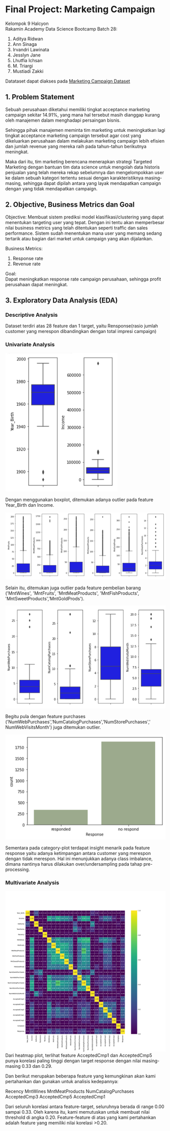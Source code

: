 # Final Project: Marketing Campaign

Kelompok 9 Halcyon <br>
Rakamin Academy Data Science Bootcamp Batch 28: <br>
1. Aditya Ridwan
2. Ann Sinaga
3. Irvandri Lawinata
4. Jesslyn Jane
5. Lhutfia Ichsan
6. M. Triargi
7. Mustiadi Zakki

Datataset dapat diakses pada [Marketing Campaign Dataset](https://www.kaggle.com/datasets/rodsaldanha/arketing-campaign)

## 1. Problem Statement
Sebuah perusahaan diketahui memiliki tingkat acceptance marketing campaign sekitar 14.91%, yang mana hal tersebut masih dianggap kurang oleh manajemen dalam menghadapi persaingan bisnis. 

Sehingga pihak manajemen meminta tim marketing untuk meningkatkan lagi tingkat acceptance marketing campaign tersebut agar cost yang dikeluarkan perusahaan dalam melakukan marketing campaign lebih efisien dan jumlah revenue yang mereka raih pada tahun-tahun berikutnya meningkat.

Maka dari itu, tim marketing berencana menerapkan strategi Targeted Marketing dengan bantuan tim data science untuk mengolah data historis penjualan yang telah mereka rekap sebelumnya dan mengelompokkan user ke dalam sebuah kategori tertentu sesuai dengan karakteristiknya masing-masing, sehingga dapat dipilah antara yang layak mendapatkan campaign dengan yang tidak mendapatkan campaign.


## 2. Objective, Business Metrics dan Goal
Objective:
Membuat sistem prediksi model klasifikasi/clustering yang dapat menentukan targeting user yang tepat. Dengan ini tentu akan memperbesar nilai business metrics yang telah ditentukan seperti traffic dan sales performance. Sistem sudah menentukan mana user yang memang sedang tertarik atau bagian dari market untuk campaign yang akan dijalankan.

Business Metrics:
1. Response rate
2. Revenue rate

Goal: <br>
Dapat meningkatkan response rate campaign perusahaan, sehingga profit perusahaan dapat meningkat. 

## 3. Exploratory Data Analysis (EDA)
### Descriptive Analysis
Dataset terdiri atas 28 feature dan 1 target, yaitu Rensponse(rasio jumlah customer yang merespon dibandingkan dengan total impresi campaign)

### Univariate Analysis

![eda numerik](images/git1.PNG)

Dengan menggunakan boxplot, ditemukan adanya outlier pada feature Year_Birth dan Income.

![eda numerik](images/git2.PNG)

Selain itu, ditemukan juga outlier pada feature pembelian barang ('MntWines', 'MntFruits', 'MntMeatProducts', 'MntFishProducts', 'MntSweetProducts','MntGoldProds'). 

![eda numerik](images/git3.PNG)

Begitu pula dengan feature purchases ('NumWebPurchases','NumCatalogPurchases','NumStorePurchases',' NumWebVisitsMonth') juga ditemukan outlier. 

![eda response](images/git4.PNG)

Sementara pada category-plot terdapat insight menarik pada feature response yaitu adanya ketimpangan antara customer yang merespon dengan tidak merespon. Hal ini menunjukkan adanya class imbalance, dimana nantinya harus dilakukan over/undersampling pada tahap pre-processing.


### Multivariate Analysis
![eda heatmap](images/heatmap.png)
Dari heatmap plot, terlihat feature AcceptedCmp1 dan AcceptedCmp5 punya korelasi paling tinggi dengan target response dengan nilai masing-masing 0.33 dan 0.29.

Dan berikut merupakan beberapa feature yang kemungkinan akan kami pertahankan dan gunakan untuk analisis kedepannya:

Recency
MntWines
MntMeatProducts
NumCatalogPurchases
AcceptedCmp3
AcceptedCmp5
AcceptedCmp1 

Dari seluruh korelasi antara feature-target, seluruhnya berada di range 0.00 sampai 0.33. Oleh karena itu, kami memutuskan untuk membuat nilai threshold di angka 0.20. Feature-feature di atas yang kami pertahankan adalah feature yang memiliki nilai korelasi >0.20.
